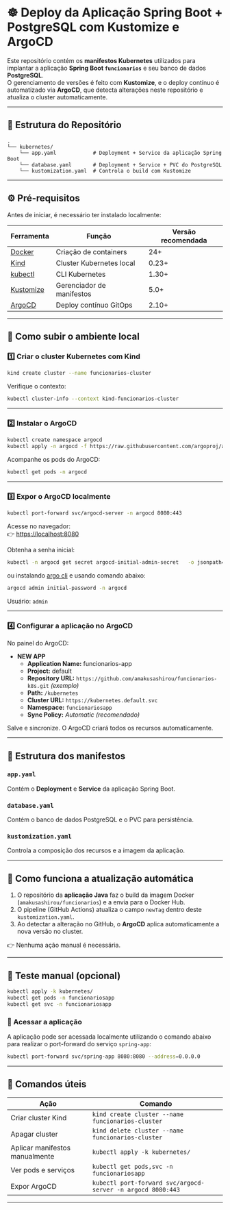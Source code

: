 # ☸️ Deploy da Aplicação Spring Boot + PostgreSQL com Kustomize e ArgoCD

Este repositório contém os **manifestos Kubernetes** utilizados para implantar a aplicação **Spring Boot `funcionarios`** e seu banco de dados **PostgreSQL**.  
O gerenciamento de versões é feito com **Kustomize**, e o deploy contínuo é automatizado via **ArgoCD**, que detecta alterações neste repositório e atualiza o cluster automaticamente.

---

## 🧩 Estrutura do Repositório

```
.
└── kubernetes/
    └── app.yaml            # Deployment + Service da aplicação Spring Boot
    └── database.yaml       # Deployment + Service + PVC do PostgreSQL
    └── kustomization.yaml  # Controla o build com Kustomize
```

---

## ⚙️ Pré-requisitos

Antes de iniciar, é necessário ter instalado localmente:

| Ferramenta | Função | Versão recomendada |
|-------------|---------|--------------------|
| [Docker](https://www.docker.com/) | Criação de containers | 24+ |
| [Kind](https://kind.sigs.k8s.io/) | Cluster Kubernetes local | 0.23+ |
| [kubectl](https://kubernetes.io/docs/tasks/tools/) | CLI Kubernetes | 1.30+ |
| [Kustomize](https://kubectl.docs.kubernetes.io/installation/kustomize/) | Gerenciador de manifestos | 5.0+ |
| [ArgoCD](https://argo-cd.readthedocs.io/en/stable/) | Deploy contínuo GitOps | 2.10+ |

---

## 🚀 Como subir o ambiente local

### 1️⃣ Criar o cluster Kubernetes com Kind

```bash
kind create cluster --name funcionarios-cluster
```

Verifique o contexto:

```bash
kubectl cluster-info --context kind-funcionarios-cluster
```

---

### 2️⃣ Instalar o ArgoCD

```bash
kubectl create namespace argocd
kubectl apply -n argocd -f https://raw.githubusercontent.com/argoproj/argo-cd/stable/manifests/install.yaml
```

Acompanhe os pods do ArgoCD:

```bash
kubectl get pods -n argocd
```

---

### 3️⃣ Expor o ArgoCD localmente

```bash
kubectl port-forward svc/argocd-server -n argocd 8080:443
```

Acesse no navegador:  
👉 [https://localhost:8080](https://localhost:8080)

Obtenha a senha inicial:
```bash
kubectl -n argocd get secret argocd-initial-admin-secret   -o jsonpath="{.data.password}" | base64 -d && echo
```
ou instalando [argo cli](https://argo-cd.readthedocs.io/en/stable/cli_installation/) e usando comando abaixo:
```bash
argocd admin initial-password -n argocd
```
Usuário: `admin`

---

### 4️⃣ Configurar a aplicação no ArgoCD

No painel do ArgoCD:
- **NEW APP**
  - **Application Name:** funcionarios-app  
  - **Project:** default  
  - **Repository URL:** `https://github.com/amakusashirou/funcionarios-k8s.git` *(exemplo)*  
  - **Path:** `/kubernetes`  
  - **Cluster URL:** `https://kubernetes.default.svc`  
  - **Namespace:** `funcionariosapp`  
  - **Sync Policy:** *Automatic (recomendado)*  

Salve e sincronize. O ArgoCD criará todos os recursos automaticamente.

---

## 🧱 Estrutura dos manifestos

### `app.yaml`
Contém o **Deployment** e **Service** da aplicação Spring Boot.

### `database.yaml`
Contém o banco de dados PostgreSQL e o PVC para persistência.

### `kustomization.yaml`
Controla a composição dos recursos e a imagem da aplicação.

---

## 🔁 Como funciona a atualização automática

1. O repositório da **aplicação Java** faz o build da imagem Docker (`amakusashirou/funcionarios`) e a envia para o Docker Hub.  
2. O pipeline (GitHub Actions) atualiza o campo `newTag` dentro deste `kustomization.yaml`.  
3. Ao detectar a alteração no GitHub, o **ArgoCD** aplica automaticamente a nova versão no cluster.  

👉 Nenhuma ação manual é necessária.

---

## 🧪 Teste manual (opcional)

```bash
kubectl apply -k kubernetes/
kubectl get pods -n funcionariosapp
kubectl get svc -n funcionariosapp
```
### 🚀 Acessar a aplicação

A aplicação pode ser acessada localmente utilizando o comando abaixo para realizar o port-forward do serviço `spring-app`:

```bash
kubectl port-forward svc/spring-app 8080:8080 --address=0.0.0.0
```
---

## 🧹 Comandos úteis

| Ação | Comando |
|------|----------|
| Criar cluster Kind | `kind create cluster --name funcionarios-cluster` |
| Apagar cluster | `kind delete cluster --name funcionarios-cluster` |
| Aplicar manifestos manualmente | `kubectl apply -k kubernetes/` |
| Ver pods e serviços | `kubectl get pods,svc -n funcionariosapp` |
| Expor ArgoCD | `kubectl port-forward svc/argocd-server -n argocd 8080:443` |

---
